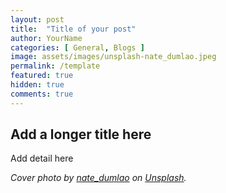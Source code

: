 ```yaml
---
layout: post
title:  "Title of your post"
author: YourName
categories: [ General, Blogs ]
image: assets/images/unsplash-nate_dumlao.jpeg
permalink: /template
featured: true
hidden: true
comments: true
---
```


## Add a longer title here

Add detail here

*Cover photo by [nate_dumlao](https://unsplash.com/photos/vbt-Fp3b5FA) on [Unsplash](https://unsplash.com/).*
